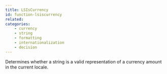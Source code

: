 ```yaml
---
title: LSIsCurrency
id: function-lsiscurrency
related:
categories:
    - currency
    - string
    - formatting
    - internationalization
    - decision
---
```


Determines whether a string is a valid representation of a
currency amount in the current locale.